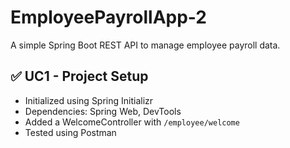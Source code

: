 # EmployeePayrollApp-2

A simple Spring Boot REST API to manage employee payroll data.

## ✅ UC1 - Project Setup
- Initialized using Spring Initializr
- Dependencies: Spring Web, DevTools
- Added a WelcomeController with `/employee/welcome`
- Tested using Postman

